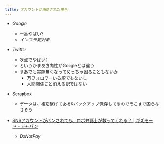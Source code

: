 ```yaml
---
title: アカウントが凍結された場合
---
```


* *Google*
  
  * 一番やばい?
  * *インフラ死対策*
* *Twitter*
  
  * 次点でやばい?
  * というかまあ方向性がGoogleとは違う
  * まあでも実際無くなってめっちゃ困ることもないか
    * 万フォロワーいる訳でもないし
    * 人間関係ごと消える訳ではない
* Scrapbox
  
  * データは、複垢繋げてある&バックアップ保存してるのでそこまで困らなさそう
* [SNSアカウントがバンされても、ロボ弁護士が救ってくれる？ | ギズモード・ジャパン](https://www.gizmodo.jp/2022/01/robot-lawyer-might-save-your-banned-social-media.html)
  
  * *DoNotPay*
